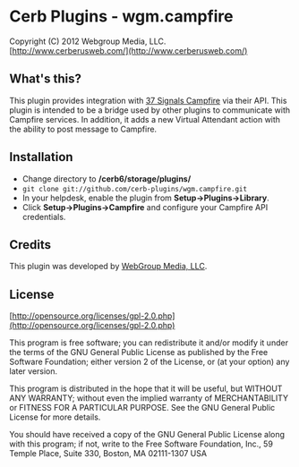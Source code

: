 Cerb Plugins - wgm.campfire
===========================================
Copyright (C) 2012 Webgroup Media, LLC.  
[http://www.cerberusweb.com/](http://www.cerberusweb.com/)  

What's this?
------------
This plugin provides integration with [37 Signals Campfire](http://www.campfirenow.com/) via their API. This plugin is intended to be a bridge used by other plugins to communicate with Campfire services. In addition, it adds a new Virtual Attendant action with the ability to post message to Campfire.

Installation
------------
* Change directory to **/cerb6/storage/plugins/**
* `git clone git://github.com/cerb-plugins/wgm.campfire.git`
* In your helpdesk, enable the plugin from **Setup->Plugins->Library**.
* Click **Setup->Plugins->Campfire** and configure your Campfire API credentials.

Credits
-------
This plugin was developed by [WebGroup Media, LLC](http://www.cerberusweb.com/).

License
-------

[http://opensource.org/licenses/gpl-2.0.php](http://opensource.org/licenses/gpl-2.0.php)  

This program is free software; you can redistribute it and/or modify it under the terms of the GNU General Public License as published by the Free Software Foundation; either version 2 of the License, or (at your option) any later version.

This program is distributed in the hope that it will be useful, but WITHOUT ANY WARRANTY; without even the implied warranty of MERCHANTABILITY or FITNESS FOR A PARTICULAR PURPOSE. See the GNU General Public License for more details.

You should have received a copy of the GNU General Public License along with this program; if not, write to the Free Software Foundation, Inc., 59 Temple Place, Suite 330, Boston, MA 02111-1307 USA
